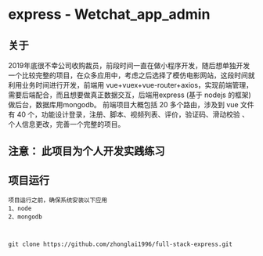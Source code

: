 <!--
 * @Descripttion: 
 * @version: 
 * @Author: Zhonglai Lu
 * @Date: 2020-09-22 09:54:01
 * @LastEditors: Zhonglai Lu
 * @LastEditTime: 2020-10-14 00:09:01
-->
# express - Wetchat_app_admin

## 关于

2019年底很不幸公司收购裁员，前段时间一直在做小程序开发，随后想单独开发一个比较完整的项目，在众多应用中，考虑之后选择了模仿电影网站，这段时间就利用业务时间进行开发，前端用 vue+vuex+vue-router+axios，实现前端管理，需要后端配合，而且想要做真正数据交互，后端用express (基于 nodejs 的框架)做后台，数据库用mongodb。 前端项目大概包括 20 多个路由，涉及到 vue 文件有 40 个，功能设计登录，注册、脚本、视频列表、评价，验证码、滑动校验 、个人信息更改，完善一个完整的项目。

## 注意： 此项目为个人开发实践练习

## 项目运行

```
项目运行之前，确保系统安装以下应用
1、node
2、mongodb
```

```


git clone https://github.com/zhonglai1996/full-stack-express.git

```
